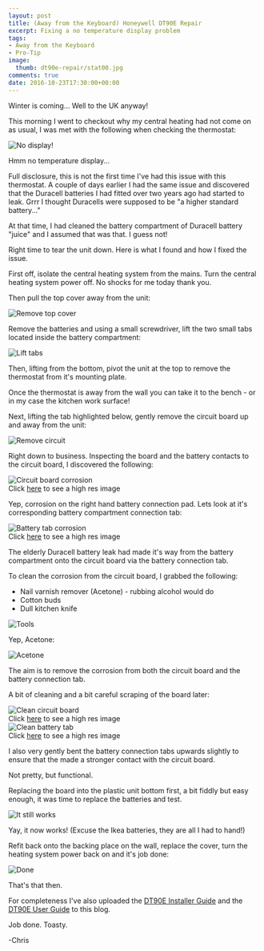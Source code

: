 ```yaml
---
layout: post
title: (Away from the Keyboard) Honeywell DT90E Repair
excerpt: Fixing a no temperature display problem
tags:
- Away from the Keyboard
- Pro-Tip
image:
  thumb: dt90e-repair/stat00.jpg
comments: true
date: 2016-10-23T17:30:00+00:00
---
```

Winter is coming...  Well to the UK anyway!

This morning I went to checkout why my central heating had not come on as usual, I was met with the following when checking the thermostat:

<img style="display: block; margin-left: auto; margin-right: auto;" alt="No display!" src="/images/dt90e-repair/stat01.jpg">

Hmm no temperature display...

Full disclosure, this is not the first time I've had this issue with this thermostat. A couple of days earlier I had the same issue and discovered that the Duracell batteries I had fitted over two years ago had started to leak. Grrr I thought Duracells were supposed to be "a higher standard battery..."

At that time, I had cleaned the battery compartment of Duracell battery "juice" and I assumed that was that. I guess not!

Right time to tear the unit down.  Here is what I found and how I fixed the issue.

First off, isolate the central heating system from the mains. Turn the central heating system power off. No shocks for me today thank you.

Then pull the top cover away from the unit:

<img style="display: block; margin-left: auto; margin-right: auto;" alt="Remove top cover" src="/images/dt90e-repair/stat02.jpg">

Remove the batteries and using a small screwdriver, lift the two small tabs located inside the battery compartment:

<img style="display: block; margin-left: auto; margin-right: auto;" alt="Lift tabs" src="/images/dt90e-repair/stat03.jpg">

Then, lifting from the bottom, pivot the unit at the top to remove the thermostat from it's mounting plate.

Once the thermostat is away from the wall you can take it to the bench - or in my case the kitchen work surface!

Next, lifting the tab highlighted below, gently remove the circuit board up and away from the unit:

<img style="display: block; margin-left: auto; margin-right: auto;" alt="Remove circuit" src="/images/dt90e-repair/stat04.jpg">

Right down to business. Inspecting the board and the battery contacts to the circuit board, I discovered the following:

<img style="display: block; margin-left: auto; margin-right: auto;" alt="Circuit board corrosion" src="/images/dt90e-repair/stat05.jpg">
Click <a href="/images/dt90e-repair/stat05-HiRes.jpg">here</a> to see a high res image

Yep, corrosion on the right hand battery connection pad.  Lets look at it's corresponding battery compartment connection tab:

<img style="display: block; margin-left: auto; margin-right: auto;" alt="Battery tab corrosion" src="/images/dt90e-repair/stat06.jpg">
Click <a href="/images/dt90e-repair/stat06-HiRes.jpg">here</a> to see a high res image

The elderly Duracell battery leak had made it's way from the battery compartment onto the circuit board via the battery connection tab.

To clean the corrosion from the circuit board, I grabbed the following:

- Nail varnish remover (Acetone) - rubbing alcohol would do
- Cotton buds
- Dull kitchen knife

<img style="display: block; margin-left: auto; margin-right: auto;" alt="Tools" src="/images/dt90e-repair/stat07.jpg">

Yep, Acetone:

<img style="display: block; margin-left: auto; margin-right: auto;" alt="Acetone" src="/images/dt90e-repair/stat08.jpg">

The aim is to remove the corrosion from both the circuit board and the battery connection tab.

A bit of cleaning and a bit careful scraping of the board later:

<img style="display: block; margin-left: auto; margin-right: auto;" alt="Clean circuit board" src="/images/dt90e-repair/stat09.jpg">
Click <a href="/images/dt90e-repair/stat09-HiRes.jpg">here</a> to see a high res image

<img style="display: block; margin-left: auto; margin-right: auto;" alt="Clean battery tab" src="/images/dt90e-repair/stat10.jpg">
Click <a href="/images/dt90e-repair/stat10-HiRes.jpg">here</a> to see a high res image

I also very gently bent the battery connection tabs upwards slightly to ensure that the made a stronger contact with the circuit board.

Not pretty, but functional.

Replacing the board into the plastic unit bottom first, a bit fiddly but easy enough, it was time to replace the batteries and test.

<img style="display: block; margin-left: auto; margin-right: auto;" alt="It still works" src="/images/dt90e-repair/stat11.jpg">

Yay, it now works! (Excuse the Ikea batteries, they are all I had to hand!)

Refit back onto the backing place on the wall, replace the cover, turn the heating system power back on and it's job done:

<img style="display: block; margin-left: auto; margin-right: auto;" alt="Done" src="/images/dt90e-repair/stat12.jpg">

That's that then.

For completeness I've also uploaded the [DT90E Installer Guide]({{site.url}}/documents/DT90E-Installer-Guide.pdf) and the [DT90E User Guide]({{site.url}}/documents/DT90E-User-Guide.pdf) to this blog.

Job done. Toasty.

-Chris
